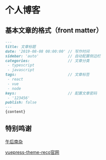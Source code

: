 # 个人博客

## 基本文章的格式（front matter）
```md
---
title: 文章标题
date: '2019-08-08 08:00:00' // 写作时间
sidebar: 'auto'             // 自动配置侧边栏
categories:                 // 文章分类
 - typescript
 - javascript
tags:                       // 文章标签
 - react
 - vue
 - node
keys:                       // 配置文章密码
 - '123456'
publish: false              
---
{content}
```

## 特别鸣谢
[午后南杂](https://www.recoluan.com)

[vuepress-theme-reco官网](https://vuepress-theme-reco.recoluan.com)
